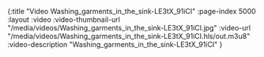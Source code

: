 {:title "Video Washing_garments_in_the_sink-LE3tX_91iCI" :page-index 5000 :layout :video :video-thumbnail-url "/media/videos/Washing_garments_in_the_sink-LE3tX_91iCI.jpg" :video-url "/media/videos/Washing_garments_in_the_sink-LE3tX_91iCI.hls/out.m3u8" :video-description "Washing_garments_in_the_sink-LE3tX_91iCI" }
 
